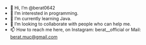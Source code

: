 - 👋 Hi, I’m @berat0642
- 👀 I’m interested in programming.
- 🌱 I’m currently learning Java.
- 💞️ I’m looking to collaborate with people who can help me. 
- 📫 How to reach me here, on Instagram: berat__official or Mail: berat.muc@gmail.com

<!---
berat0642/berat0642 is a ✨ special ✨ repository because its `README.md` (this file) appears on your GitHub profile.
You can click the Preview link to take a look at your changes.
--->
